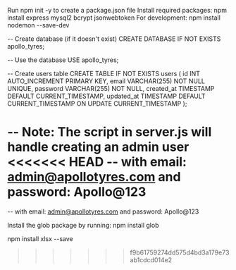 Run npm init -y to create a package.json file
Install required packages: npm install express mysql2 bcrypt jsonwebtoken
For development: npm install nodemon --save-dev


-- Create database (if it doesn't exist)
CREATE DATABASE IF NOT EXISTS apollo_tyres;

-- Use the database
USE apollo_tyres;

-- Create users table
CREATE TABLE IF NOT EXISTS users (
    id INT AUTO_INCREMENT PRIMARY KEY,
    email VARCHAR(255) NOT NULL UNIQUE,
    password VARCHAR(255) NOT NULL,
    created_at TIMESTAMP DEFAULT CURRENT_TIMESTAMP,
    updated_at TIMESTAMP DEFAULT CURRENT_TIMESTAMP ON UPDATE CURRENT_TIMESTAMP
);

-- Note: The script in server.js will handle creating an admin user
<<<<<<< HEAD
-- with email: admin@apollotyres.com and password: Apollo@123
=======
-- with email: admin@apollotyres.com and password: Apollo@123


Install the glob package by running: npm install glob

npm install xlsx --save
>>>>>>> f9b61759274dd575d4bd3a179e73ab1cdcd014e2

